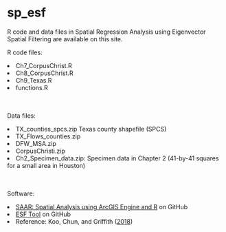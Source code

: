# sp_esf
R code and data files in Spatial Regression Analysis using Eigenvector Spatial Filtering are available on this site. 

R code files: <br>
  <li>Ch7_CorpusChrist.R <br>
  <li>Ch8_CorpusChrist.R <br>
  <li>Ch9_Texas.R <br>    
  <li>functions.R <br>
<br>
<br>

Data files: <br>
  <li>TX_counties_spcs.zip 
      Texas county shapefile (SPCS)<br>
  <li>TX_Flows_counties.zip <br>
  <li>DFW_MSA.zip <br>
  <li>CorpusChristi.zip <br>
  <li>Ch2_Specimen_data.zip: Specimen data in Chapter 2 (41-by-41 squares for a small area in Houston) <br>
 <br>
 <br>
 
Software: <br>
  <li><a href="http://TheSAAR.github.io">SAAR: Spatial Analysis using ArcGIS Engine and R</a> <a> on GitHub</a> <br>
  <li><a href="https://github.com/esftool/esftool">ESF Tool</a><a> on GitHub</a> <br>
  <li><a> Reference: Koo, Chun, and Griffith (</a><a href="http://dx.doi.org/10.1111/tgis.12452">2018</a><a>)</a <br>
